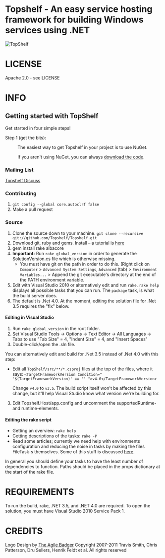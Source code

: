 Topshelf - An easy service hosting framework for building Windows services using .NET
=======

![TopShelf](http://www.phatboyg.com/top-shelf-3-small.png "Topshelf")

# LICENSE
Apache 2.0 - see LICENSE

# INFO

## Getting started with TopShelf

Get started in four simple steps!

<dl>
	<dt>Step 1 (get the bits):</dt>
	<dd>
  <p>The easiest way to get Topshelf in your project is to use NuGet.</p>
  <p>If you aren't using NuGet, you can always <a href="https://github.com/Topshelf/Topshelf/downloads">download the code</a>.</p>
	</dd>
</dl>

### Mailing List

[Topshelf Discuss](http://groups.google.com/group/topshelf-discuss)


### Contributing

1. `git config --global core.autoclrf false`
3. Make a pull request

### Source

 1. Clone the source down to your machine.
   `git clone --recursive git://github.com/Topshelf/Topshelf.git`
 2. Download git, ruby and gems. Install – a tutorial is [here][gems]
 3. gem install rake albacore
 4. **Important:** Run `rake global_version` in order to generate the SolutionVersion.cs file which is otherwise missing.
	* You must have git on the path in order to do this. (Right click on `Computer` > `Advanced System Settings`, `Advanced` (tab) > `Environment Variables...` > Append the git executable's directory at the end of the PATH environment variable.
 5. Edit with Visual Studio 2010 or alternatively edit and run `rake`. `rake help` displays all possible tasks that you can run. The `package` task, is what the build server does.
 6. The default is .Net 4.0. At the moment, editing the solution file for .Net 3.5 requires the "fix" below.

[gems]: http://guides.rubyonrails.org/command_line.html  "How to use ruby/gems"

#### Editing in Visual Studio

 1. Run `rake global_version` in the root folder.
 2. Set Visual Studio Tools -> Options -> Text Editor -> All Languages -> Tabs to use "Tab Size" = 4, "Indent Size" = 4, and "Insert Spaces"
 3. Double-click/open the .sln file.

 You can alternatively edit and build for .Net 3.5 instead of .Net 4.0 with this step:

 * Edit all `TopShelf/src/**/*.csproj` files at the top of the files, where it says:
    `<TargetFrameworkVersion Condition=" '$(TargetFrameworkVersion)' == '' ">v4.0</TargetFrameworkVersion>`

   Change `v4.0` to `v3.5`. The build script itself won't be affected by this change, but it'll help Visual Studio know what version we're building for.
  3. Edit Topshelf.Host/app.config and uncomment the supportedRuntime- and runtime-elements.

#### Editing the rake script

 * Getting an overview: `rake help`
 * Getting descriptions of the tasks: `rake -P`
 * Read some articles; currently we need help with environments configuration and reducing the noise in tasks by making the files FileTask-s themselves. Some of this stuff is discussed [here][fowler-rake].

In general you should define your tasks to have the least number of dependencies to function. Paths should be placed in the props dictionary at the start of the rake file.

[fowler-rake]: http://martinfowler.com/articles/rake.html  "An article about Rake for building"

# REQUIREMENTS

To run the build, rake, .NET 3.5, and .NET 4.0 are required. To open the solution, you must have Visual Studio 2010 Service Pack 1.

# CREDITS
Logo Design by [The Agile Badger](http://www.theagilebadger.com)
Copyright 2007-2011 Travis Smith, Chris Patterson, Dru Sellers, Henrik Feldt et al. All rights reserved

